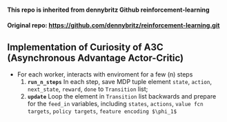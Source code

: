 #### This repo is inherited from dennybritz Github reinforcement-learning
#### Original repo: https://github.com/dennybritz/reinforcement-learning.git

## Implementation of Curiosity of A3C (Asynchronous Advantage Actor-Critic)

- For each worker, interacts with enviroment for a few (n) steps
	1. __`run_n_steps`__ In each step, save MDP tuple element `state`, `action`, `next_state`, `reward`, `done` to `Transition` list;
	2. __`update`__ Loop the element in `Transition` list backwards and prepare for the `feed_in` variables, including 
	`states`, `actions`, `value fcn targets`, `policy targets`, `feature encoding $\phi_1$`
	
	



